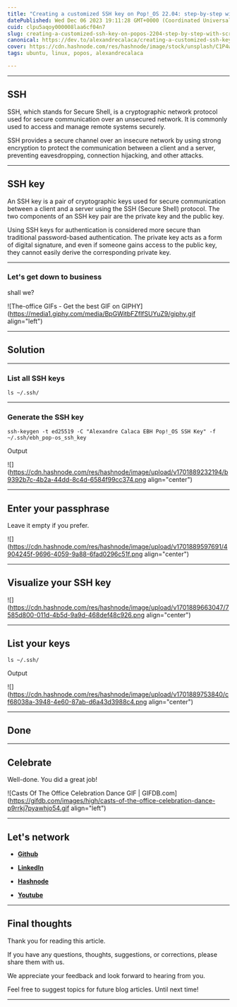 ```yaml
---
title: "Creating a customized SSH key on Pop!_OS 22.04: step-by-step with screenshots"
datePublished: Wed Dec 06 2023 19:11:28 GMT+0000 (Coordinated Universal Time)
cuid: clpu5aqoy000008laa6cf04n7
slug: creating-a-customized-ssh-key-on-popos-2204-step-by-step-with-screenshots
canonical: https://dev.to/alexandrecalaca/creating-a-customized-ssh-key-on-popos-2204-step-by-step-with-screenshots-1e6e
cover: https://cdn.hashnode.com/res/hashnode/image/stock/unsplash/C1P4wHhQbjM/upload/e403f734d2cc7c2bd2b932e2226db8e5.jpeg
tags: ubuntu, linux, popos, alexandrecalaca

---
```


---

## **SSH**

SSH, which stands for Secure Shell, is a cryptographic network protocol used for secure communication over an unsecured network. It is commonly used to access and manage remote systems securely.

SSH provides a secure channel over an insecure network by using strong encryption to protect the communication between a client and a server, preventing eavesdropping, connection hijacking, and other attacks.

---

## SSH key

An SSH key is a pair of cryptographic keys used for secure communication between a client and a server using the SSH (Secure Shell) protocol. The two components of an SSH key pair are the private key and the public key.

Using SSH keys for authentication is considered more secure than traditional password-based authentication. The private key acts as a form of digital signature, and even if someone gains access to the public key, they cannot easily derive the corresponding private key.

---

### **Let's get down to business**

shall we?

![The-office GIFs - Get the best GIF on GIPHY](https://media1.giphy.com/media/BpGWitbFZflfSUYuZ9/giphy.gif align="left")

---

## Solution

---

### **List all SSH keys**

```plaintext
ls ~/.ssh/
```

---

### **Generate the SSH key**

```plaintext
ssh-keygen -t ed25519 -C "Alexandre Calaca EBH Pop!_OS SSH Key" -f ~/.ssh/ebh_pop-os_ssh_key
```

Output

![](https://cdn.hashnode.com/res/hashnode/image/upload/v1701889232194/b9392b7c-4b2a-44dd-8c4d-6584f99cc374.png align="center")

---

## **Enter your passphrase**

Leave it empty if you prefer.

![](https://cdn.hashnode.com/res/hashnode/image/upload/v1701889597691/4904245f-9696-4059-9a88-6fad0296c51f.png align="center")

---

## Visualize your SSH key

![](https://cdn.hashnode.com/res/hashnode/image/upload/v1701889663047/7585d800-011d-4b5d-9a9d-468def48c926.png align="center")

---

## List your keys

```plaintext
ls ~/.ssh/
```

Output

![](https://cdn.hashnode.com/res/hashnode/image/upload/v1701889753840/cf68038a-3948-4e60-87ab-d6a43d3988c4.png align="center")

---

## Done

---

## Celebrate

Well-done. You did a great job!

![Casts Of The Office Celebration Dance GIF | GIFDB.com](https://gifdb.com/images/high/casts-of-the-office-celebration-dance-p9rrkj7pyawhjo54.gif align="left")

---

## **Let's network**

* [**Github**](https://github.com/alexcalaca)
    
* [**LinkedIn**](https://linkedin.com/in/alexandrecalacaofficial)
    
* [**Hashnode**](https://hashnode.com/onboard?next=/@alexandrecalaca)
    
* [**Youtube**](https://www.youtube.com/@alexandrecalacaofficial)
    

---

## Final thoughts

Thank you for reading this article.

If you have any questions, thoughts, suggestions, or corrections, please share them with us.

We appreciate your feedback and look forward to hearing from you.

Feel free to suggest topics for future blog articles. Until next time!

---